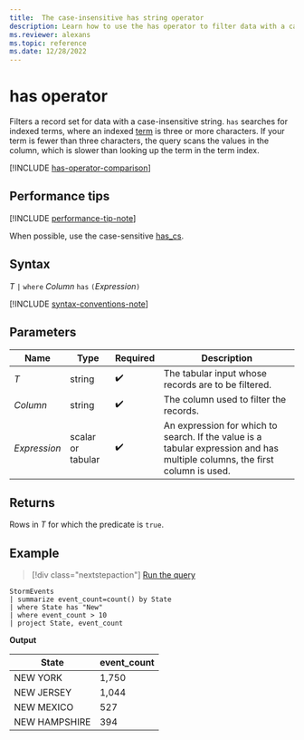 ```yaml
---
title:  The case-insensitive has string operator
description: Learn how to use the has operator to filter data with a case-insensitive string.
ms.reviewer: alexans
ms.topic: reference
ms.date: 12/28/2022
---
```

# has operator

Filters a record set for data with a case-insensitive string. `has` searches for indexed terms, where an indexed [term](datatypes-string-operators.md#what-is-a-term) is three or more characters. If your term is fewer than three characters, the query scans the values in the column, which is slower than looking up the term in the term index.

[!INCLUDE [has-operator-comparison](../../includes/has-operator-comparison.md)]

## Performance tips

[!INCLUDE [performance-tip-note](../../includes/performance-tip-note.md)]

When possible, use the case-sensitive [has_cs](has-cs-operator.md).

## Syntax

*T* `|` `where` *Column* `has` `(`*Expression*`)`

[!INCLUDE [syntax-conventions-note](../../includes/syntax-conventions-note.md)]

## Parameters

| Name | Type | Required | Description |
|--|--|--|--|
| *T* | string |  :heavy_check_mark: | The tabular input whose records are to be filtered.|
| *Column* | string |  :heavy_check_mark: | The column used to filter the records.|
| *Expression* | scalar or tabular |  :heavy_check_mark: | An expression for which to search. If the value is a tabular expression and has multiple columns, the first column is used.|

## Returns

Rows in *T* for which the predicate is `true`.

## Example

> [!div class="nextstepaction"]
> <a href="https://dataexplorer.azure.com/clusters/help/databases/Samples?query=H4sIAAAAAAAAAwsuyS/KdS1LzSsp5qpRKC7NzU0syqxKVUgFCcUn55fmldiCSQ1NhaRKheCSxJJUoMLyjNSiVAhPISOxWEHJL7VcCS6OpFnBTsHQAChRUJSflZpcAtGig6wCANR4w8uCAAAA" target="_blank">Run the query</a>

```kusto
StormEvents
| summarize event_count=count() by State
| where State has "New"
| where event_count > 10
| project State, event_count
```

**Output**

|State|event_count|
|-----|-----------|
|NEW YORK|1,750|
|NEW JERSEY|1,044|
|NEW MEXICO|527|
|NEW HAMPSHIRE|394|  
